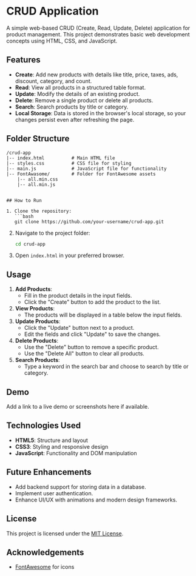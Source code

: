 
# CRUD Application

A simple web-based CRUD (Create, Read, Update, Delete) application for product management. This project demonstrates basic web development concepts using HTML, CSS, and JavaScript.

## Features

- **Create**: Add new products with details like title, price, taxes, ads, discount, category, and count.
- **Read**: View all products in a structured table format.
- **Update**: Modify the details of an existing product.
- **Delete**: Remove a single product or delete all products.
- **Search**: Search products by title or category.
- **Local Storage**: Data is stored in the browser's local storage, so your changes persist even after refreshing the page.

## Folder Structure

```
/crud-app
|-- index.html          # Main HTML file
|-- styles.css          # CSS file for styling
|-- main.js             # JavaScript file for functionality
|-- FontAwasome/        # Folder for FontAwesome assets
    |-- all.min.css
    |-- all.min.js


## How to Run

1. Clone the repository:
   ```bash
   git clone https://github.com/your-username/crud-app.git
   ```
2. Navigate to the project folder:
   ```bash
   cd crud-app
   ```
3. Open `index.html` in your preferred browser.

## Usage

1. **Add Products**:
   - Fill in the product details in the input fields.
   - Click the "Create" button to add the product to the list.
2. **View Products**:
   - The products will be displayed in a table below the input fields.
3. **Update Products**:
   - Click the "Update" button next to a product.
   - Edit the fields and click "Update" to save the changes.
4. **Delete Products**:
   - Use the "Delete" button to remove a specific product.
   - Use the "Delete All" button to clear all products.
5. **Search Products**:
   - Type a keyword in the search bar and choose to search by title or category.

## Demo

Add a link to a live demo or screenshots here if available.

## Technologies Used

- **HTML5**: Structure and layout
- **CSS3**: Styling and responsive design
- **JavaScript**: Functionality and DOM manipulation

## Future Enhancements

- Add backend support for storing data in a database.
- Implement user authentication.
- Enhance UI/UX with animations and modern design frameworks.

## License

This project is licensed under the [MIT License](LICENSE).

## Acknowledgements

- [FontAwesome](https://fontawesome.com) for icons
```
